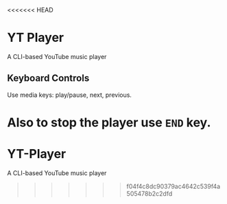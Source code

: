 <<<<<<< HEAD
# YT Player

A CLI-based YouTube music player

## Keyboard Controls

Use media keys: play/pause, next, previous.

Also to stop the player use `END` key.
=======
# YT-Player
A CLI-based YouTube music player
>>>>>>> f04f4c8dc90379ac4642c539f4a505478b2c2dfd
